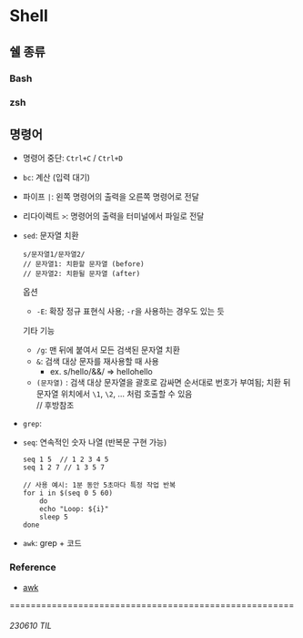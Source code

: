 # Shell

## 쉘 종류
### Bash


### zsh


## 명령어
- 명령어 중단: `Ctrl+C` / `Ctrl+D`
- `bc`: 계산 (입력 대기)
- 파이프 `|`: 왼쪽 명령어의 출력을 오른쪽 명령어로 전달
- 리다이렉트 `>`: 명령어의 출력을 터미널에서 파일로 전달
- `sed`: 문자열 치환
    ```
    s/문자열1/문자열2/
    // 문자열1: 치환할 문자열 (before)
    // 문자열2: 치환될 문자열 (after)
    ```
    옵션
    - `-E`: 확장 정규 표현식 사용; `-r`을 사용하는 경우도 있는 듯

    기타 기능
    - `/g`: 맨 뒤에 붙여서 모든 검색된 문자열 치환
    - `&`: 검색 대상 문자를 재사용할 때 사용
        - ex. s/hello/&&/ => hellohello
    - `(문자열)` : 검색 대상 문자열을 괄호로 감싸면 순서대로 번호가 부여됨; 치환 뒤 문자열 위치에서 `\1`, `\2`, ... 처럼 호출할 수 있음   
    // 후방참조
- `grep`: 
- `seq`: 연속적인 숫자 나열 (반복문 구현 가능)
    ```
    seq 1 5  // 1 2 3 4 5
    seq 1 2 7 // 1 3 5 7
    
    // 사용 예시: 1분 동안 5초마다 특정 작업 반복
    for i in $(seq 0 5 60)
        do
        echo "Loop: ${i}"
        sleep 5
    done
    ```
- `awk`: grep + 코드 




### Reference
- [awk](https://recipes4dev.tistory.com/171)



======================================================
###### 230610 TIL